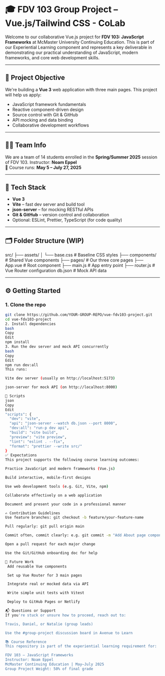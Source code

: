 # 🎓 FDV 103 Group Project – Vue.js/Tailwind CSS - CoLab

Welcome to our collaborative Vue.js project for **FDV 103: JavaScript Frameworks** at McMaster University Continuing Education. This is part of our Experiential Learning component and represents a key deliverable in demonstrating our practical understanding of JavaScript, modern frameworks, and core web development skills.

---

## 🧠 Project Objective

We're building a **Vue 3** web application with three main pages. This project will help us apply:

- JavaScript framework fundamentals
- Reactive component-driven design
- Source control with Git & GitHub
- API mocking and data binding
- Collaborative development workflows

---

## 👩‍💻 Team Info

We are a team of 14 students enrolled in the **Spring/Summer 2025** session of FDV 103. Instructor: **Noam Eppel**  
📅 Course runs: **May 5 – July 27, 2025**

---

## 🔧 Tech Stack

- **Vue 3**
- **Vite** – fast dev server and build tool
- **json-server** – for mocking RESTful APIs
- **Git & GitHub** – version control and collaboration
- Optional: ESLint, Prettier, TypeScript (for code quality)

---

## 🗂️ Folder Structure (WIP)

src/
├── assets/
│ └── base.css # Baseline CSS styles
├── components/ # Shared Vue components
├── pages/ # Our three core pages
├── App.vue # Root component
├── main.js # App entry point
├── router.js # Vue Router configuration
db.json # Mock API data

---

## ⚙️ Getting Started

### 1. Clone the repo

```bash
git clone https://github.com/YOUR-GROUP-REPO/vue-fdv103-project.git
cd vue-fdv103-project
2. Install dependencies
bash
Copy
Edit
npm install
3. Run the dev server and mock API concurrently
bash
Copy
Edit
npm run dev:all
This runs:

Vite dev server (usually on http://localhost:5173)

json-server for mock API (on http://localhost:8000)

📄 Scripts
json
Copy
Edit
"scripts": {
  "dev": "vite",
  "api": "json-server --watch db.json --port 8000",
  "dev:all": "run-p dev api",
  "build": "vite build",
  "preview": "vite preview",
  "lint": "eslint . --fix",
  "format": "prettier --write src/"
}
✅ Expectations
This project supports the following course learning outcomes:

Practice JavaScript and modern frameworks (Vue.js)

Build interactive, mobile-first designs

Use web development tools (e.g. Git, Vite, npm)

Collaborate effectively on a web application

Document and present your code in a professional manner

✍️ Contribution Guidelines
Use feature branches: git checkout -b feature/your-feature-name

Pull regularly: git pull origin main

Commit often, commit clearly: e.g. git commit -m "Add About page component"

Open a pull request for each major change

Use the Git/GitHub onboarding doc for help

🧪 Future Work
 Add reusable Vue components

 Set up Vue Router for 3 main pages

 Integrate real or mocked data via API

 Write simple unit tests with Vitest

 Deploy to GitHub Pages or Netlify

📬 Questions or Support
If you're stuck or unsure how to proceed, reach out to:

Travis, Daniel, or Natalie (group leads)

Use the #group-project discussion board in Avenue to Learn

📚 Course Reference
This repository is part of the experiential learning requirement for:

FDV 103 – JavaScript Frameworks
Instructor: Noam Eppel
McMaster Continuing Education | May–July 2025
Group Project Weight: 50% of final grade
